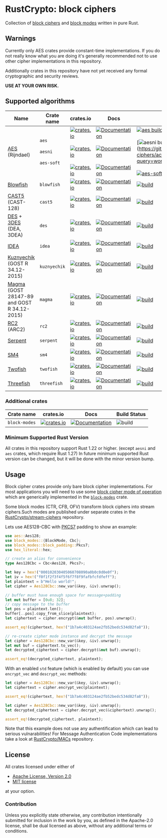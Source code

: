 # RustCrypto: block ciphers

Collection of [block ciphers][1] and [block modes][2] written in pure Rust.

## Warnings

Currently only AES crates provide constant-time implementations.
If you do not really know what you are doing it's generally recommended not to
use other cipher implementations in this repository.

Additionally crates in this repository have not yet received any formal
cryptographic and security reviews.

**USE AT YOUR OWN RISK.**

## Supported algorithms
| Name | Crate name | crates.io | Docs | Build Status |
|------|------------|-----------|------|--------------|
| [AES](https://en.wikipedia.org/wiki/Advanced_Encryption_Standard) (Rijndael) | `aes` <br/><br/> `aesni` <br/><br/> `aes-soft` | [![crates.io](https://img.shields.io/crates/v/aes.svg)](https://crates.io/crates/aes) <br/><br/> [![crates.io](https://img.shields.io/crates/v/aesni.svg)](https://crates.io/crates/aesni)  <br/><br/> [![crates.io](https://img.shields.io/crates/v/aes-soft.svg)](https://crates.io/crates/aes-soft) | [![Documentation](https://docs.rs/aes/badge.svg)](https://docs.rs/aes)  <br/><br/> [![Documentation](https://docs.rs/aesni/badge.svg)](https://docs.rs/aesni)  <br/><br/> [![Documentation](https://docs.rs/aes-soft/badge.svg)](https://docs.rs/aes-soft) | [![aes build](https://github.com/RustCrypto/block-ciphers/workflows/aes/badge.svg?branch=master&event=push)](https://github.com/RustCrypto/block-ciphers/actions?query=workflow:aes+branch:master) <br/><br/> [![aesni build](https://github.com/RustCrypto/block-ciphers/workflows/aesni/badge.svg?branch=master&event=push)]](https://github.com/RustCrypto/block-ciphers/actions?query=workflow:aesni+branch:master) <br/><br/> [![aes-soft build](https://github.com/RustCrypto/block-ciphers/workflows/aes-soft/badge.svg)](https://github.com/RustCrypto/block-ciphers/actions?query=workflow:aes-soft+branch:master)
| [Blowfish](https://en.wikipedia.org/wiki/Blowfish_(cipher)) | `blowfish` | [![crates.io](https://img.shields.io/crates/v/blowfish.svg)](https://crates.io/crates/blowfish) | [![Documentation](https://docs.rs/blowfish/badge.svg)](https://docs.rs/blowfish) | [![build](https://github.com/RustCrypto/block-ciphers/workflows/blowfish/badge.svg?branch=master&event=push)](https://github.com/RustCrypto/block-ciphers/actions?query=workflow:blowfish+branch:master)
| [CAST5](https://en.wikipedia.org/wiki/CAST-128) (CAST-128) | `cast5` | [![crates.io](https://img.shields.io/crates/v/cast5.svg)](https://crates.io/crates/cast5) | [![Documentation](https://docs.rs/cast5/badge.svg)](https://docs.rs/cast5) | [![build](https://github.com/RustCrypto/block-ciphers/workflows/cast5/badge.svg?branch=master&event=push)](https://github.com/RustCrypto/block-ciphers/actions?query=workflow:cast5+branch:master)
| [DES](https://en.wikipedia.org/wiki/Data_Encryption_Standard) + [3DES](https://en.wikipedia.org/wiki/Triple_DES) (DEA, 3DEA) | `des` | [![crates.io](https://img.shields.io/crates/v/des.svg)](https://crates.io/crates/des) | [![Documentation](https://docs.rs/des/badge.svg)](https://docs.rs/des) | [![build](https://github.com/RustCrypto/block-ciphers/workflows/des/badge.svg?branch=master&event=push)](https://github.com/RustCrypto/block-ciphers/actions?query=workflow:des+branch:master)
| [IDEA](https://simple.wikipedia.org/wiki/International_Data_Encryption_Algorithm) | `idea` | [![crates.io](https://img.shields.io/crates/v/idea.svg)](https://crates.io/crates/idea) | [![Documentation](https://docs.rs/idea/badge.svg)](https://docs.rs/idea) | [![build](https://github.com/RustCrypto/block-ciphers/workflows/idea/badge.svg?branch=master&event=push)](https://github.com/RustCrypto/block-ciphers/actions?query=workflow:idea+branch:master)
| [Kuznyechik](https://en.wikipedia.org/wiki/Kuznyechik) (GOST R 34.12-2015)  | `kuznyechik` | [![crates.io](https://img.shields.io/crates/v/kuznyechik.svg)](https://crates.io/crates/kuznyechik) | [![Documentation](https://docs.rs/kuznyechik/badge.svg)](https://docs.rs/kuznyechik) | [![build](https://github.com/RustCrypto/block-ciphers/workflows/kuznyechik/badge.svg?branch=master&event=push)](https://github.com/RustCrypto/block-ciphers/actions?query=workflow:kuznyechik+branch:master)
| [Magma](https://en.wikipedia.org/wiki/GOST_(block_cipher)) (GOST 28147-89 and GOST R 34.12-2015) | `magma` | [![crates.io](https://img.shields.io/crates/v/magma.svg)](https://crates.io/crates/magma) | [![Documentation](https://docs.rs/magma/badge.svg)](https://docs.rs/magma) | [![build](https://github.com/RustCrypto/block-ciphers/workflows/magma/badge.svg?branch=master&event=push)](https://github.com/RustCrypto/block-ciphers/actions?query=workflow:magma+branch:master)
| [RC2](https://en.wikipedia.org/wiki/RC2) (ARC2) | `rc2` | [![crates.io](https://img.shields.io/crates/v/rc2.svg)](https://crates.io/crates/rc2) | [![Documentation](https://docs.rs/rc2/badge.svg)](https://docs.rs/rc2) | [![build](https://github.com/RustCrypto/block-ciphers/workflows/rc2/badge.svg?branch=master&event=push)](https://github.com/RustCrypto/block-ciphers/actions?query=workflow:rc2+branch:master)
| [Serpent](https://en.wikipedia.org/wiki/Serpent_(cipher)) | `serpent` | [![crates.io](https://img.shields.io/crates/v/serpent.svg)](https://crates.io/crates/serpent) | [![Documentation](https://docs.rs/serpent/badge.svg)](https://docs.rs/serpent) | [![build](https://github.com/RustCrypto/block-ciphers/workflows/serpent/badge.svg?branch=master&event=push)](https://github.com/RustCrypto/block-ciphers/actions?query=workflow:rc2+branch:master)
| [SM4](https://en.wikipedia.org/wiki/SM4_(cipher)) | `sm4` | [![crates.io](https://img.shields.io/crates/v/sm4.svg)](https://crates.io/crates/sm4) | [![Documentation](https://docs.rs/sm4/badge.svg)](https://docs.rs/sm4) | [![build](https://github.com/RustCrypto/block-ciphers/workflows/sm4/badge.svg?branch=master&event=push)](https://github.com/RustCrypto/block-ciphers/actions?query=workflow:sm4+branch:master)
| [Twofish](https://en.wikipedia.org/wiki/Twofish) | `twofish` | [![crates.io](https://img.shields.io/crates/v/twofish.svg)](https://crates.io/crates/twofish) | [![Documentation](https://docs.rs/twofish/badge.svg)](https://docs.rs/twofish) | [![build](https://github.com/RustCrypto/block-ciphers/workflows/twofish/badge.svg?branch=master&event=push)](https://github.com/RustCrypto/block-ciphers/actions?query=workflow:twofish+branch:master)
| [Threefish](https://en.wikipedia.org/wiki/Threefish) | `threefish` | [![crates.io](https://img.shields.io/crates/v/threefish.svg)](https://crates.io/crates/threefish) | [![Documentation](https://docs.rs/threefish/badge.svg)](https://docs.rs/threefish) | [![build](https://github.com/RustCrypto/block-ciphers/workflows/threefish/badge.svg?branch=master&event=push)]((https://github.com/RustCrypto/block-ciphers/actions?query=workflow:threefish+branch:master))

### Additional crates

| Crate name | crates.io |  Docs  | Build Status |
|------------|-----------|--------|--------------|
| `block-modes` | [![crates.io](https://img.shields.io/crates/v/block-modes.svg)](https://crates.io/crates/block-modes) | [![Documentation](https://docs.rs/block-modes/badge.svg)](https://docs.rs/block-modes) | ![build](https://github.com/RustCrypto/block-ciphers/workflows/block-modes/badge.svg?branch=master&event=push)

### Minimum Supported Rust Version
All crates in this repository support Rust 1.22 or higher. (except `aesni` and
`aes` crates, which require Rust 1.27) In future minimum supported Rust version
can be changed, but it will be done with the minor version bump.

## Usage
Block cipher crates provide only bare block cipher implementations. For most
applications you will need to use some [block cipher mode of operation](https://en.wikipedia.org/wiki/Block_cipher_mode_of_operation)
which are generically implemented in the [`block-modes`](https://docs.rs/block-modes/) crate.

Some block modes (CTR, CFB, OFV) transform block ciphers into stream ciphers.Such modes are published under separate crates in the
[RustCrypto/stream-ciphers][5] repository.

Lets use AES128-CBC with [PKCS7][3] padding to show an example:

```rust
use aes::Aes128;
use block_modes::{BlockMode, Cbc};
use block_modes::block_padding::Pkcs7;
use hex_literal::hex;

// create an alias for convenience
type Aes128Cbc = Cbc<Aes128, Pkcs7>;

let key = hex!("000102030405060708090a0b0c0d0e0f");
let iv = hex!("f0f1f2f3f4f5f6f7f8f9fafbfcfdfeff");
let plaintext = b"Hello world!";
let cipher = Aes128Cbc::new_var(&key, &iv).unwrap();

// buffer must have enough space for message+padding
let mut buffer = [0u8; 32];
// copy message to the buffer
let pos = plaintext.len();
buffer[..pos].copy_from_slice(plaintext);
let ciphertext = cipher.encrypt(&mut buffer, pos).unwrap();

assert_eq!(ciphertext, hex!("1b7a4c403124ae2fb52bedc534d82fa8"));

// re-create cipher mode instance and decrypt the message
let cipher = Aes128Cbc::new_var(&key, &iv).unwrap();
let mut buf = ciphertext.to_vec();
let decrypted_ciphertext = cipher.decrypt(&mut buf).unwrap();

assert_eq!(decrypted_ciphertext, plaintext);
```

With an enabled `std` feature (which is enabled by default) you can use
`encrypt_vec` and `descrypt_vec` methods:

```rust
let cipher = Aes128Cbc::new_var(&key, &iv).unwrap();
let ciphertext = cipher.encrypt_vec(plaintext);

assert_eq!(ciphertext, hex!("1b7a4c403124ae2fb52bedc534d82fa8"));

let cipher = Aes128Cbc::new_var(&key, &iv).unwrap();
let decrypted_ciphertext = cipher.decrypt_vec(&ciphertext).unwrap();

assert_eq!(decrypted_ciphertext, plaintext);
```

Note that this example does not use any authentification which can lead to
serious vulnarabilities! For Message Authentication Code implementations take
a look at [RustCrypto/MACs][4] repository.

## License

All crates licensed under either of

 * [Apache License, Version 2.0](http://www.apache.org/licenses/LICENSE-2.0)
 * [MIT license](http://opensource.org/licenses/MIT)

at your option.

### Contribution

Unless you explicitly state otherwise, any contribution intentionally submitted
for inclusion in the work by you, as defined in the Apache-2.0 license, shall be
dual licensed as above, without any additional terms or conditions.

[1]: https://en.wikipedia.org/wiki/Block_cipher
[2]: https://en.wikipedia.org/wiki/Block_cipher_mode_of_operation
[3]: https://en.wikipedia.org/wiki/Padding_(cryptography)#PKCS%235_and_PKCS%237
[4]: https://github.com/RustCrypto/MACs
[5]: https://github.com/RustCrypto/stream-ciphers
